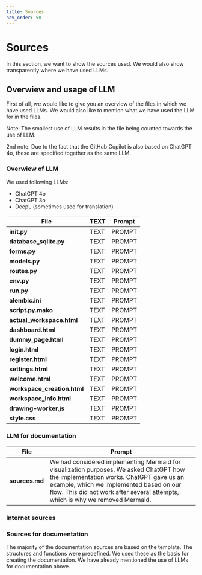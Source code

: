```yaml
---
title: Sources
nav_order: 50
---
```


# Sources

In this section, we want to show the sources used. We would also show transparently where we have used LLMs.

## Overwiew and usage of LLM
First of all, we would like to give you an overview of the files in which we have used LLMs. 
We would also like to mention what we have used the LLM for in the files. 

Note: The smallest use of LLM results in the file being counted towards the use of LLM.

2nd note: Due to the fact that the GitHub Copilot is also based on ChatGPT 4o, these are specified together as the same LLM.

### Overwiew of LLM
We used following LLMs:

+ ChatGPT 4o
+ ChatGPT 3o
+ DeepL (sometimes used for translation)

| File | TEXT | Prompt |
| --- | --- | --- |
| **__init__.py** | TEXT| PROMPT |
| **database_sqlite.py** | TEXT| PROMPT |
| **forms.py** | TEXT| PROMPT |
| **models.py** | TEXT| PROMPT |
| **routes.py** | TEXT| PROMPT |
| **env.py** | TEXT| PROMPT |
| **run.py** | TEXT| PROMPT
| **alembic.ini** | TEXT| PROMPT |
| **script.py.mako**| TEXT| PROMPT |
| **actual_workspace.html** | TEXT| PROMPT |
| **dashboard.html** | TEXT| PROMPT |
| **dummy_page.html** | TEXT| PROMPT |
| **login.html** | TEXT| PROMPT |
| **register.html** | TEXT| PROMPT |
| **settings.html** | TEXT| PROMPT |
| **welcome.html** | TEXT| PROMPT |
| **workspace_creation.html** | TEXT| PROMPT |
| **workspace_info.html** | TEXT| PROMPT |
| **drawing-worker.js** | TEXT| PROMPT |
| **style.css** | TEXT| PROMPT |

### LLM for documentation

| File | Prompt |
| --- | --- |
| **sources.md** | We had considered implementing Mermaid for visualization purposes. We asked ChatGPT how the implementation works. ChatGPT gave us an example, which we implemented based on our flow. This did not work after several attempts, which is why we removed Mermaid. |

### Internet sources

### Sources for documentation
The majority of the documentation sources are based on the template. The structures and functions were predefined. We used these as the basis for creating the documentation. We have already mentioned the use of LLMs for documentation above.